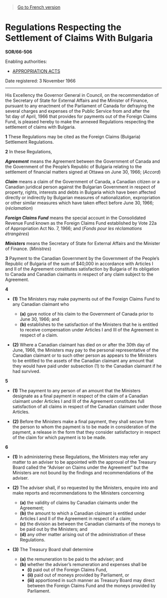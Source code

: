 > [Go to French version](/fr/Règlements/Décrets,%20ordonnances%20et%20règlements%20statutaires/66/506.md)

# Regulations Respecting the Settlement of Claims With Bulgaria

**SOR/66-506**

Enabling authorities: 
- [APPROPRIATION ACTS](/en/Acts/Revised%20Statutes%20of%20Canada/Z/Z-01.md)

Date registered: 3 November 1966

----------

His Excellency the Governor General in Council, on the recommendation of the Secretary of State for External Affairs and the Minister of Finance, pursuant to any enactment of the Parliament of Canada for defraying the several charges and expenses of the Public Service from and after the 1st day of April, 1966 that provides for payments out of the Foreign Claims Fund, is pleased hereby to make the annexed Regulations respecting the settlement of claims with Bulgaria.



**1** These Regulations may be cited as the Foreign Claims (Bulgaria) Settlement Regulations.



**2** In these Regulations,

***Agreement*** means the Agreement between the Government of Canada and the Government of the People’s Republic of Bulgaria relating to the settlement of financial matters signed at Ottawa on June 30, 1966; (*Accord*)

***Claim*** means a claim of the Government of Canada, a Canadian citizen or a Canadian juridical person against the Bulgarian Government in respect of property, rights, interests and debts in Bulgaria which have been affected directly or indirectly by Bulgarian measures of nationalization, expropriation or other similar measures which have taken effect before June 30, 1966; (*réclamation*)

***Foreign Claims Fund*** means the special account in the Consolidated Revenue Fund known as the Foreign Claims Fund established by Vote 22a of Appropriation Act No. 7, 1966; and (*Fonds pour les réclamations étrangères*)

***Ministers*** means the Secretary of State for External Affairs and the Minister of Finance. (*Ministres*)



**3** Payment to the Canadian Government by the Government of the People’s Republic of Bulgaria of the sum of $40,000 in accordance with Articles I and II of the Agreement constitutes satisfaction by Bulgaria of its obligation to Canada and Canadian claimants in respect of any claim subject to the Agreement.



**4** 

- **(1)** The Ministers may make payments out of the Foreign Claims Fund to any Canadian claimant who
	- **(a)** gave notice of his claim to the Government of Canada prior to June 30, 1966; and
	- **(b)** establishes to the satisfaction of the Ministers that he is entitled to receive compensation under Articles I and III of the Agreement in respect of a claim.

- **(2)** Where a Canadian claimant has died on or after the 30th day of June, 1966, the Ministers may pay to the personal representative of the Canadian claimant or to such other person as appears to the Ministers to be entitled to the assets of the Canadian claimant any amount that they would have paid under subsection (1) to the Canadian claimant if he had survived.



**5** 

- **(1)** The payment to any person of an amount that the Ministers designate as a final payment in respect of the claim of a Canadian claimant under Articles I and III of the Agreement constitutes full satisfaction of all claims in respect of the Canadian claimant under those Articles.

- **(2)** Before the Ministers make a final payment, they shall secure from the person to whom the payment is to be made in consideration of the payment, a release in the form that they consider satisfactory in respect of the claim for which payment is to be made.



**6** 

- **(1)** In administering these Regulations, the Ministers may refer any matter to an adviser to be appointed with the approval of the Treasury Board called the “Adviser on Claims under the Agreement” but the Ministers are not bound by the findings and recommendations of the adviser.

- **(2)** The adviser shall, if so requested by the Ministers, enquire into and make reports and recommendations to the Ministers concerning
	- **(a)** the validity of claims by Canadian claimants under the Agreement;
	- **(b)** the amount to which a Canadian claimant is entitled under Articles I and II of the Agreement in respect of a claim;
	- **(c)** the division as between the Canadian claimants of the moneys to be paid out by the Ministers; and
	- **(d)** any other matter arising out of the administration of these Regulations.

- **(3)** The Treasury Board shall determine
	- **(a)** the remuneration to be paid to the adviser; and
	- **(b)** whether the adviser’s remuneration and expenses shall be
		- **(i)** paid out of the Foreign Claims Fund,
		- **(ii)** paid out of moneys provided by Parliament, or
		- **(iii)** apportioned in such manner as Treasury Board may direct between the Foreign Claims Fund and the moneys provided by Parliament.


